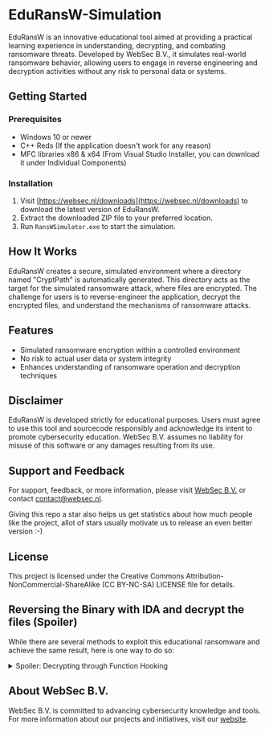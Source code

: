 # EduRansW-Simulation

EduRansW is an innovative educational tool aimed at providing a practical learning experience in understanding, decrypting, and combating ransomware threats. Developed by WebSec B.V., it simulates real-world ransomware behavior, allowing users to engage in reverse engineering and decryption activities without any risk to personal data or systems.

## Getting Started

### Prerequisites
- Windows 10 or newer
- C++ Reds (If the application doesn't work for any reason)
- MFC libraries x86 & x64 (From Visual Studio Installer, you can download it under Individual Components)

### Installation
1. Visit [https://websec.nl/downloads](https://websec.nl/downloads) to download the latest version of EduRansW.
2. Extract the downloaded ZIP file to your preferred location.
3. Run `RansWSimulator.exe` to start the simulation.

## How It Works

EduRansW creates a secure, simulated environment where a directory named "CryptPath" is automatically generated. This directory acts as the target for the simulated ransomware attack, where files are encrypted. The challenge for users is to reverse-engineer the application, decrypt the encrypted files, and understand the mechanisms of ransomware attacks.

## Features

- Simulated ransomware encryption within a controlled environment
- No risk to actual user data or system integrity
- Enhances understanding of ransomware operation and decryption techniques

## Disclaimer

EduRansW is developed strictly for educational purposes. Users must agree to use this tool and sourcecode responsibly and acknowledge its intent to promote cybersecurity education. WebSec B.V. assumes no liability for misuse of this software or any damages resulting from its use.

## Support and Feedback

For support, feedback, or more information, please visit [WebSec B.V.](https://websec.nl) or contact contact@websec.nl.

Giving this repo a star also helps us get statistics about how much people like the project, allot of stars usually motivate us to release an even better version :-)

## License

This project is licensed under the Creative Commons Attribution-NonCommercial-ShareAlike (CC BY-NC-SA) LICENSE file for details.

## Reversing the Binary with IDA and decrypt the files (Spoiler)

While there are several methods to exploit this educational ransomware and achieve the same result, here is one way to do so: 

<details>
  <summary>Spoiler: Decrypting through Function Hooking</summary>
  
  Detailed explanation and insights can be found in the discussion on [security.forum](https://security.forum/index.php?threads/eduransw-writeup-1-how-to-decrypt-ransomware-with-api-call-hooking.4/#post-4).

  Youtube Video:  coming soon
</details>


## About WebSec B.V.

WebSec B.V. is committed to advancing cybersecurity knowledge and tools. For more information about our projects and initiatives, visit our [website](https://websec.nl/en).
